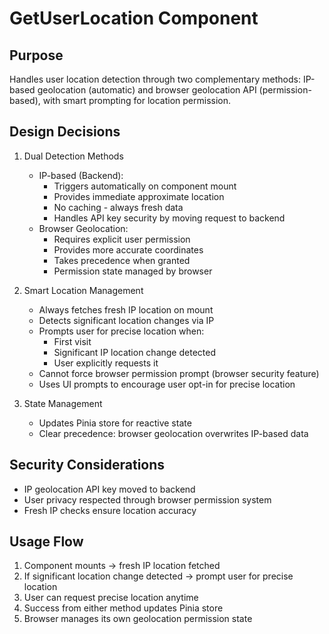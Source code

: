 <!-- urbverde-ui/src/components/search_dropdown/SearchSpecifications.md -->
# GetUserLocation Component

## Purpose
Handles user location detection through two complementary methods: IP-based geolocation (automatic) and browser geolocation API (permission-based), with smart prompting for location permission.

## Design Decisions
1. Dual Detection Methods
   - IP-based (Backend):
     - Triggers automatically on component mount
     - Provides immediate approximate location
     - No caching - always fresh data
     - Handles API key security by moving request to backend
   - Browser Geolocation:
     - Requires explicit user permission
     - Provides more accurate coordinates
     - Takes precedence when granted
     - Permission state managed by browser

2. Smart Location Management
   - Always fetches fresh IP location on mount
   - Detects significant location changes via IP
   - Prompts user for precise location when:
     * First visit
     * Significant IP location change detected
     * User explicitly requests it
   - Cannot force browser permission prompt (browser security feature)
   - Uses UI prompts to encourage user opt-in for precise location

3. State Management
   - Updates Pinia store for reactive state
   - Clear precedence: browser geolocation overwrites IP-based data

## Security Considerations
- IP geolocation API key moved to backend
- User privacy respected through browser permission system
- Fresh IP checks ensure location accuracy

## Usage Flow
1. Component mounts → fresh IP location fetched
2. If significant location change detected → prompt user for precise location
3. User can request precise location anytime
4. Success from either method updates Pinia store
5. Browser manages its own geolocation permission state
